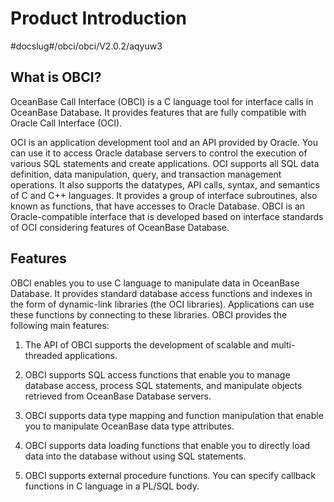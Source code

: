 # Product Introduction

#docslug#/obci/obci/V2.0.2/aqyuw3

## What is OBCI?

OceanBase Call Interface (OBCI) is a C language tool for interface calls in OceanBase Database. It provides features that are fully compatible with Oracle Call Interface (OCI).

OCI is an application development tool and an API provided by Oracle. You can use it to access Oracle database servers to control the execution of various SQL statements and create applications. OCI supports all SQL data definition, data manipulation, query, and transaction management operations. It also supports the datatypes, API calls, syntax, and semantics of C and C++ languages. It provides a group of interface subroutines, also known as functions, that have accesses to Oracle Database. OBCI is an Oracle-compatible interface that is developed based on interface standards of OCI considering features of OceanBase Database.

## Features

OBCI enables you to use C language to manipulate data in OceanBase Database. It provides standard database access functions and indexes in the form of dynamic-link libraries (the OCI libraries). Applications can use these functions by connecting to these libraries. OBCI provides the following main features:

1. The API of OBCI supports the development of scalable and multi-threaded applications.

2. OBCI supports SQL access functions that enable you to manage database access, process SQL statements, and manipulate objects retrieved from OceanBase Database servers.

3. OBCI supports data type mapping and function manipulation that enable you to manipulate OceanBase data type attributes.

4. OBCI supports data loading functions that enable you to directly load data into the database without using SQL statements.

5. OBCI supports external procedure functions. You can specify callback functions in C language in a PL/SQL body.
